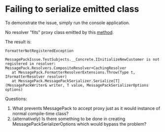 # Failing to serialize emitted class

To demonstrate the issue, simply run the console application.

No resolver "fits" proxy class emitted by this [method](https://github.com/jdvor/msgpack-issue/blob/master/msgpack-issue/EventFactory.cs#L84).

The result is:
```
FormatterNotRegisteredException

MessagePackIssue.TestSubjects.__Concrete.IInitializeNewCustomer is not registered in resolver: MessagePack.Resolvers.CompositeResolver+CachingResolver
   at MessagePack.FormatterResolverExtensions.Throw(Type t, IFormatterResolver resolver)
   at MessagePack.MessagePackSerializer.Serialize[T](MessagePackWriter& writer, T value, MessagePackSerializerOptions options)
```

Questions:
1. What prevents MessagePack to accept proxy just as it would instance of normal compile-time class?
2. (alternatively) Is there something to be done in creating MessagePackSerializerOptions which would bypass the problem?